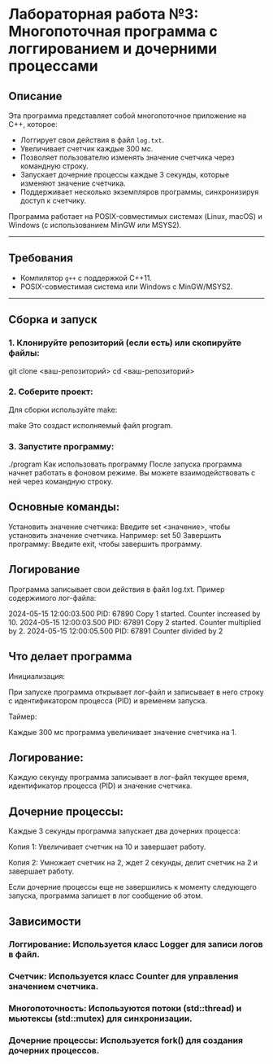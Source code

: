 # Лабораторная работа №3: Многопоточная программа с логгированием и дочерними процессами

## Описание

Эта программа представляет собой многопоточное приложение на C++, которое:

- Логгирует свои действия в файл `log.txt`.
- Увеличивает счетчик каждые 300 мс.
- Позволяет пользователю изменять значение счетчика через командную строку.
- Запускает дочерние процессы каждые 3 секунды, которые изменяют значение счетчика.
- Поддерживает несколько экземпляров программы, синхронизируя доступ к счетчику.

Программа работает на POSIX-совместимых системах (Linux, macOS) и Windows (с использованием MinGW или MSYS2).

---

## Требования

- Компилятор `g++` с поддержкой C++11.
- POSIX-совместимая система или Windows с MinGW/MSYS2.

---

## Сборка и запуск

### 1. Клонируйте репозиторий (если есть) или скопируйте файлы:
git clone <ваш-репозиторий>
cd <ваш-репозиторий>
### 2. Соберите проект:
Для сборки используйте make:

make
Это создаст исполняемый файл program.

### 3. Запустите программу:

./program
Как использовать программу
После запуска программа начнет работать в фоновом режиме. Вы можете взаимодействовать с ней через командную строку.

## Основные команды:

Установить значение счетчика:
Введите set <значение>, чтобы установить значение счетчика. Например:
set 50
Завершить программу:
Введите exit, чтобы завершить программу.

## Логирование

Программа записывает свои действия в файл log.txt. Пример содержимого лог-файла:

2024-05-15 12:00:03.500 PID: 67890 Copy 1 started. Counter increased by 10.
2024-05-15 12:00:03.500 PID: 67891 Copy 2 started. Counter multiplied by 2.
2024-05-15 12:00:05.500 PID: 67891 Counter divided by 2

## Что делает программа

Инициализация:

При запуске программа открывает лог-файл и записывает в него строку с идентификатором процесса (PID) и временем запуска.

Таймер:

Каждые 300 мс программа увеличивает значение счетчика на 1.

## Логирование:

Каждую секунду программа записывает в лог-файл текущее время, идентификатор процесса (PID) и значение счетчика.

## Дочерние процессы:

Каждые 3 секунды программа запускает два дочерних процесса:

Копия 1: Увеличивает счетчик на 10 и завершает работу.

Копия 2: Умножает счетчик на 2, ждет 2 секунды, делит счетчик на 2 и завершает работу.

Если дочерние процессы еще не завершились к моменту следующего запуска, программа запишет в лог сообщение об этом.

## Зависимости

### Логгирование: Используется класс Logger для записи логов в файл.

### Счетчик: Используется класс Counter для управления значением счетчика.

### Многопоточность: Используются потоки (std::thread) и мьютексы (std::mutex) для синхронизации.

### Дочерние процессы: Используется fork() для создания дочерних процессов.
